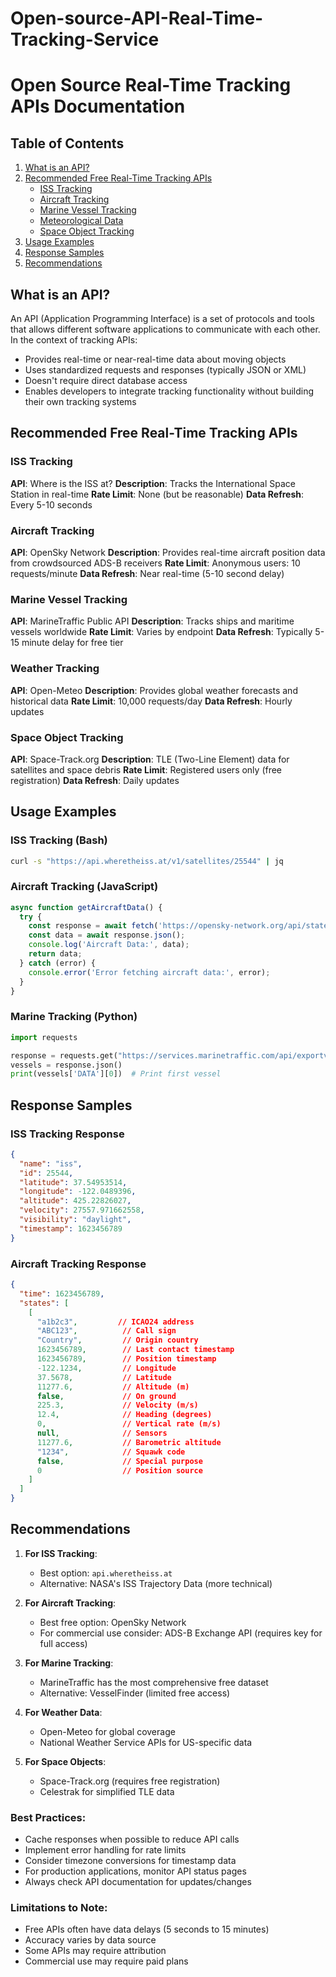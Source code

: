 # Open-source-API-Real-Time-Tracking-Service

# Open Source Real-Time Tracking APIs Documentation

## Table of Contents
1. [What is an API?](#what-is-an-api)
2. [Recommended Free Real-Time Tracking APIs](#recommended-apis)
   - [ISS Tracking](#iss-tracking)
   - [Aircraft Tracking](#aircraft-tracking)
   - [Marine Vessel Tracking](#marine-tracking)
   - [Meteorological Data](#weather-tracking)
   - [Space Object Tracking](#space-object-tracking)
3. [Usage Examples](#usage-examples)
4. [Response Samples](#response-samples)
5. [Recommendations](#recommendations)

## What is an API? <a name="what-is-an-api"></a>
An API (Application Programming Interface) is a set of protocols and tools that allows different software applications to communicate with each other. In the context of tracking APIs:

- Provides real-time or near-real-time data about moving objects
- Uses standardized requests and responses (typically JSON or XML)
- Doesn't require direct database access
- Enables developers to integrate tracking functionality without building their own tracking systems

## Recommended Free Real-Time Tracking APIs <a name="recommended-apis"></a>

### ISS Tracking <a name="iss-tracking"></a>
**API**: Where is the ISS at?
**Description**: Tracks the International Space Station in real-time
**Rate Limit**: None (but be reasonable)
**Data Refresh**: Every 5-10 seconds

### Aircraft Tracking <a name="aircraft-tracking"></a>
**API**: OpenSky Network
**Description**: Provides real-time aircraft position data from crowdsourced ADS-B receivers
**Rate Limit**: Anonymous users: 10 requests/minute
**Data Refresh**: Near real-time (5-10 second delay)

### Marine Vessel Tracking <a name="marine-tracking"></a>
**API**: MarineTraffic Public API
**Description**: Tracks ships and maritime vessels worldwide
**Rate Limit**: Varies by endpoint
**Data Refresh**: Typically 5-15 minute delay for free tier

### Weather Tracking <a name="weather-tracking"></a>
**API**: Open-Meteo
**Description**: Provides global weather forecasts and historical data
**Rate Limit**: 10,000 requests/day
**Data Refresh**: Hourly updates

### Space Object Tracking <a name="space-object-tracking"></a>
**API**: Space-Track.org
**Description**: TLE (Two-Line Element) data for satellites and space debris
**Rate Limit**: Registered users only (free registration)
**Data Refresh**: Daily updates

## Usage Examples <a name="usage-examples"></a>

### ISS Tracking (Bash)
```bash
curl -s "https://api.wheretheiss.at/v1/satellites/25544" | jq
```

### Aircraft Tracking (JavaScript)
```javascript
async function getAircraftData() {
  try {
    const response = await fetch('https://opensky-network.org/api/states/all');
    const data = await response.json();
    console.log('Aircraft Data:', data);
    return data;
  } catch (error) {
    console.error('Error fetching aircraft data:', error);
  }
}
```

### Marine Tracking (Python)
```python
import requests

response = requests.get("https://services.marinetraffic.com/api/exportvessels/v:5/BB6A4D4D1F3D9A27B3A8B2BE5A8B2B3A/protocol:json")
vessels = response.json()
print(vessels['DATA'][0])  # Print first vessel
```

## Response Samples <a name="response-samples"></a>

### ISS Tracking Response
```json
{
  "name": "iss",
  "id": 25544,
  "latitude": 37.54953514,
  "longitude": -122.0489396,
  "altitude": 425.22826027,
  "velocity": 27557.971662558,
  "visibility": "daylight",
  "timestamp": 1623456789
}
```

### Aircraft Tracking Response
```json
{
  "time": 1623456789,
  "states": [
    [
      "a1b2c3",         // ICAO24 address
      "ABC123",          // Call sign
      "Country",         // Origin country
      1623456789,        // Last contact timestamp
      1623456789,        // Position timestamp
      -122.1234,         // Longitude
      37.5678,           // Latitude
      11277.6,           // Altitude (m)
      false,             // On ground
      225.3,             // Velocity (m/s)
      12.4,              // Heading (degrees)
      0,                 // Vertical rate (m/s)
      null,              // Sensors
      11277.6,           // Barometric altitude
      "1234",            // Squawk code
      false,             // Special purpose
      0                  // Position source
    ]
  ]
}
```

## Recommendations <a name="recommendations"></a>

1. **For ISS Tracking**:
   - Best option: `api.wheretheiss.at`
   - Alternative: NASA's ISS Trajectory Data (more technical)

2. **For Aircraft Tracking**:
   - Best free option: OpenSky Network
   - For commercial use consider: ADS-B Exchange API (requires key for full access)

3. **For Marine Tracking**:
   - MarineTraffic has the most comprehensive free dataset
   - Alternative: VesselFinder (limited free access)

4. **For Weather Data**:
   - Open-Meteo for global coverage
   - National Weather Service APIs for US-specific data

5. **For Space Objects**:
   - Space-Track.org (requires free registration)
   - Celestrak for simplified TLE data

### Best Practices:
- Cache responses when possible to reduce API calls
- Implement error handling for rate limits
- Consider timezone conversions for timestamp data
- For production applications, monitor API status pages
- Always check API documentation for updates/changes

### Limitations to Note:
- Free APIs often have data delays (5 seconds to 15 minutes)
- Accuracy varies by data source
- Some APIs may require attribution
- Commercial use may require paid plans
